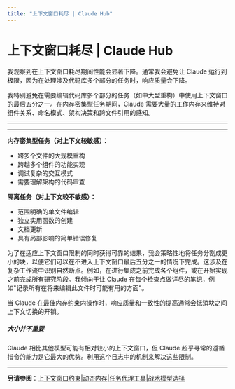 ```yaml
---
title: "上下文窗口耗尽 | Claude Hub"
---
```


# 上下文窗口耗尽 | Claude Hub

我观察到在上下文窗口耗尽期间性能会显著下降。通常我会避免让 Claude 运行到极限，因为在处理涉及代码库多个部分的任务时，响应质量会下降。

我特别避免在需要编辑代码库多个部分的任务（如中大型重构）中使用上下文窗口的最后五分之一。在内存密集型任务期间，Claude 需要大量的工作内存来维持对组件关系、命名模式、架构决策和跨文件引用的感知。

* * *

* * *

**内存密集型任务（对上下文较敏感）：**

-   跨多个文件的大规模重构
-   跨越多个组件的功能实现
-   调试复杂的交互模式
-   需要理解架构的代码审查

**隔离任务（对上下文较不敏感）：**

-   范围明确的单文件编辑
-   独立实用函数的创建
-   文档更新
-   具有局部影响的简单错误修复

为了在适应上下文窗口限制的同时获得可靠的结果，我会策略性地将任务分割成更小的块，以便它们可以在不进入上下文窗口最后五分之一的情况下完成。这涉及在复杂工作流中识别自然断点。例如，在进行集成之前完成各个组件，或在开始实现之前完成所有研究阶段。我倾向于让 Claude 在每个检查点做详尽的笔记，例如"记录所有在将来编辑此文件时可能有用的方面"。

当 Claude 在最佳内存约束内操作时，响应质量和一致性的提高通常会抵消块之间上下文切换的开销。

##### 大小并不重要

Claude 相比其他模型可能有相对较小的上下文窗口，但 Claude 超乎寻常的遵循指令的能力是它最大的优势。利用这个日志中的机制来解决这些限制。


* * *

**另请参阅**：[上下文窗口约束](/mechanics-context-inspection.html)|[动态内存](/mechanics-dynamic-memory.html)|[任务代理工具](/mechanics-agent-engineering.html)|[战术模型选择](/mechanics-tactical-model-selection.html)
